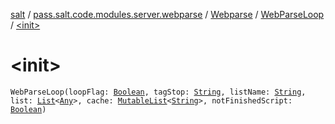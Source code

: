 [salt](../../../index.md) / [pass.salt.code.modules.server.webparse](../../index.md) / [Webparse](../index.md) / [WebParseLoop](index.md) / [&lt;init&gt;](./-init-.md)

# &lt;init&gt;

`WebParseLoop(loopFlag: `[`Boolean`](https://kotlinlang.org/api/latest/jvm/stdlib/kotlin/-boolean/index.html)`, tagStop: `[`String`](https://kotlinlang.org/api/latest/jvm/stdlib/kotlin/-string/index.html)`, listName: `[`String`](https://kotlinlang.org/api/latest/jvm/stdlib/kotlin/-string/index.html)`, list: `[`List`](https://kotlinlang.org/api/latest/jvm/stdlib/kotlin.collections/-list/index.html)`<`[`Any`](https://kotlinlang.org/api/latest/jvm/stdlib/kotlin/-any/index.html)`>, cache: `[`MutableList`](https://kotlinlang.org/api/latest/jvm/stdlib/kotlin.collections/-mutable-list/index.html)`<`[`String`](https://kotlinlang.org/api/latest/jvm/stdlib/kotlin/-string/index.html)`>, notFinishedScript: `[`Boolean`](https://kotlinlang.org/api/latest/jvm/stdlib/kotlin/-boolean/index.html)`)`